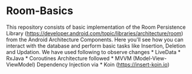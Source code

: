 # Room-Basics
This repository consists of basic implementation of the Room Persistence Library (https://developer.android.com/topic/libraries/architecture/room) from the Android Architecture Components. 
Here you'll see how you can interact with the database and perform basic tasks like Insertion, Deletion and Updation. 
We have used following to observe changes
	* LiveData
	* RxJava 
	* Coroutines 
Architecture followed 
	* MVVM (Model-View-ViewModel)
Dependency Injection via
	* Koin (https://insert-koin.io)
